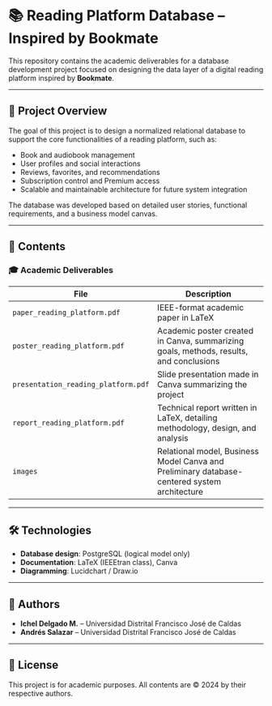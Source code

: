 # 📚 Reading Platform Database – Inspired by Bookmate

This repository contains the academic deliverables for a database development project focused on designing the data layer of a digital reading platform inspired by **Bookmate**.

---

## 📌 Project Overview

The goal of this project is to design a normalized relational database to support the core functionalities of a reading platform, such as:

- Book and audiobook management
- User profiles and social interactions
- Reviews, favorites, and recommendations
- Subscription control and Premium access
- Scalable and maintainable architecture for future system integration

The database was developed based on detailed user stories, functional requirements, and a business model canvas.

---

## 📁 Contents

### 🎓 Academic Deliverables

| File | Description |
|------|-------------|
| `paper_reading_platform.pdf` | IEEE-format academic paper in LaTeX |
| `poster_reading_platform.pdf` | Academic poster created in Canva, summarizing goals, methods, results, and conclusions |
| `presentation_reading_platform.pdf` | Slide presentation made in Canva summarizing the project |
| `report_reading_platform.pdf` | Technical report written in LaTeX, detailing methodology, design, and analysis |
| `images` | Relational model, Business Model Canva and Preliminary database-centered system architecture |
---

## 🛠 Technologies

- **Database design**: PostgreSQL (logical model only)
- **Documentation**: LaTeX (IEEEtran class), Canva
- **Diagramming**: Lucidchart / Draw.io

---

## 👥 Authors

- **Ichel Delgado M.** – Universidad Distrital Francisco José de Caldas  
- **Andrés Salazar** – Universidad Distrital Francisco José de Caldas  

---

## 📄 License

This project is for academic purposes. All contents are © 2024 by their respective authors.

